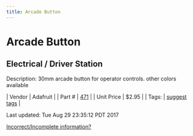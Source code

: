 ```yaml
---
title: Arcade Button
---
```


# Arcade Button
## Electrical / Driver Station
Description: 	30mm arcade button for operator controls. other colors available 

| Vendor | Adafruit | 
| Part # | [471](https://www.adafruit.com/products/471) | 
| Unit Price | $2.95 | 
| Tags: | [suggest tags](https://docs.google.com/forms/d/e/1FAIpQLSeWyY8v3RgOty-MyWmh9U0iivNYN_molChYyS-0U-o-kOAv_g/viewform) | 

Last updated: Tue Aug 29 23:35:12 PDT 2017

 [Incorrect/Incomplete information?](https://docs.google.com/forms/d/e/1FAIpQLSeWyY8v3RgOty-MyWmh9U0iivNYN_molChYyS-0U-o-kOAv_g/viewform)